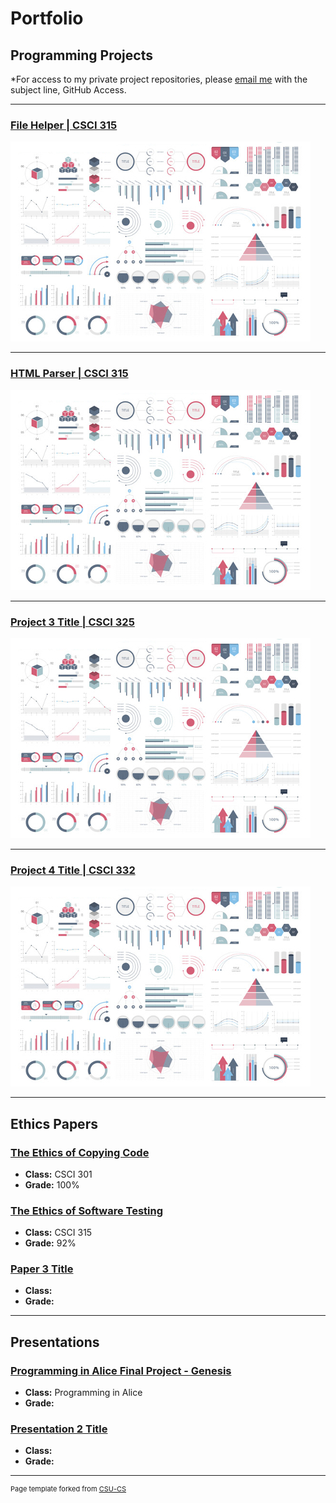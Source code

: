 Portfolio
=========

Programming Projects
--------------------

*For access to my private project repositories, please [email me](mailto:bmkirkland@csustudent.net?subject=GitHub%20Access) with the subject line, GitHub Access.

---
### [File Helper | CSCI 315](project1)

![Project 1 Thumbnail Name](images/dummy_thumbnail.jpg)

---
### [HTML Parser | CSCI 315](project2)

![Project 2 Thumbnail Name](images/dummy_thumbnail.jpg)

---
### [Project 3 Title | CSCI 325](project3)

![Project 3 Thumbnail Name](images/dummy_thumbnail.jpg)

---
### [Project 4 Title | CSCI 332](project4)

![Project 4 Thumbnail Name](images/dummy_thumbnail.jpg)

---

Ethics Papers
-------------

### [The Ethics of Copying Code](/pdf/sample_presentation.pdf)

-   **Class:** CSCI 301 
-   **Grade:** 100%

### [The Ethics of Software Testing](/pdf/sample_presentation.pdf)

-   **Class:** CSCI 315
-   **Grade:** 92%

### [Paper 3 Title](/pdf/sample_presentation.pdf)

-   **Class:** 
-   **Grade:**

---

Presentations
-------------

### [Programming in Alice Final Project - Genesis](/pdf/sample_presentation.pdf)

- **Class:** Programming in Alice
- **Grade:** 


### [Presentation 2 Title](/pdf/sample_presentation.pdf)

- **Class:** 
- **Grade:**

---

<p style="font-size:11px">Page template forked from <a href="https://github.com/csu-cs/csci-portfolio">CSU-CS</a></p>
<!-- Remove above link if you don't want to attributive -->
